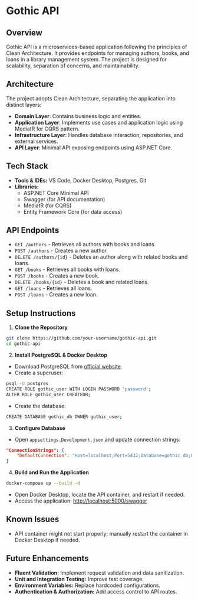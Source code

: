 # Gothic API

## Overview
Gothic API is a microservices-based application following the principles of Clean Architecture. It provides endpoints for managing authors, books, and loans in a library management system. The project is designed for scalability, separation of concerns, and maintainability.

## Architecture
The project adopts Clean Architecture, separating the application into distinct layers:
- **Domain Layer**: Contains business logic and entities.
- **Application Layer**: Implements use cases and application logic using MediatR for CQRS pattern.
- **Infrastructure Layer**: Handles database interaction, repositories, and external services.
- **API Layer**: Minimal API exposing endpoints using ASP.NET Core.

## Tech Stack
- **Tools & IDEs:** VS Code, Docker Desktop, Postgres, Git
- **Libraries:**
  - ASP.NET Core Minimal API
  - Swagger (for API documentation)
  - MediatR (for CQRS)
  - Entity Framework Core (for data access)

## API Endpoints
- `GET /authors` - Retrieves all authors with books and loans.
- `POST /authors` - Creates a new author.
- `DELETE /authors/{id}` - Deletes an author along with related books and loans.
- `GET /books` - Retrieves all books with loans.
- `POST /books` - Creates a new book.
- `DELETE /books/{id}` - Deletes a book and related loans.
- `GET /loans` - Retrieves all loans.
- `POST /loans` - Creates a new loan.

## Setup Instructions
1. **Clone the Repository**
```bash
git clone https://github.com/your-username/gothic-api.git
cd gothic-api
```

2. **Install PostgreSQL & Docker Desktop**
- Download PostgreSQL from [official website](https://www.postgresql.org/download/).
- Create a superuser:
```bash
psql -U postgres
CREATE ROLE gothic_user WITH LOGIN PASSWORD 'password';
ALTER ROLE gothic_user CREATEDB;
```
- Create the database:
```bash
CREATE DATABASE gothic_db OWNER gothic_user;
```

3. **Configure Database**
- Open `appsettings.Development.json` and update connection strings:
```json
"ConnectionStrings": {
    "DefaultConnection": "Host=localhost;Port=5432;Database=gothic_db;Username=gothic_user;Password=password"
}
```

4. **Build and Run the Application**
```bash
docker-compose up --build -d
```
- Open Docker Desktop, locate the API container, and restart if needed.
- Access the application: [http://localhost:5000/swagger](http://localhost:5000/swagger)

## Known Issues
- API container might not start properly; manually restart the container in Docker Desktop if needed.

## Future Enhancements
- **Fluent Validation:** Implement request validation and data sanitization.
- **Unit and Integration Testing:** Improve test coverage.
- **Environment Variables:** Replace hardcoded configurations.
- **Authentication & Authorization:** Add access control to API routes.
